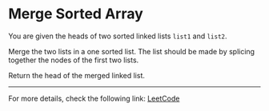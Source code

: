 <h1>Merge Sorted Array</h1>

<p>You are given the heads of two sorted linked lists <code>list1</code> and <code>list2</code>.</p>

<p>Merge the two lists in a one sorted list. The list should be made by splicing together the nodes of the first two lists.</p>

<p>Return the head of the merged linked list.</p>

<hr>
<p>For more details, check the following link: <a href="https://leetcode.com/problems/merge-two-sorted-lists/">LeetCode</a></p>




